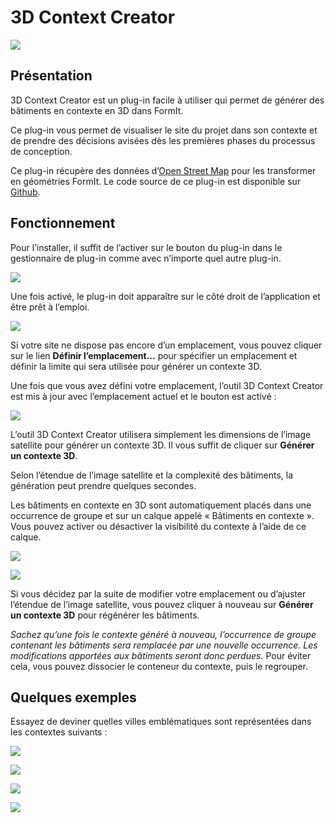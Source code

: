 # 3D Context Creator 

![](<../../.gitbook/assets/3D Context Creator_new.gif>)

## Présentation

3D Context Creator est un plug-in facile à utiliser qui permet de générer des bâtiments en contexte en 3D dans FormIt. 

Ce plug-in vous permet de visualiser le site du projet dans son contexte et de prendre des décisions avisées dès les premières phases du processus de conception.

Ce plug-in récupère des données d’[Open Street Map](https://www.openstreetmap.org/about) pour les transformer en géométries FormIt. Le code source de ce plug-in est disponible sur [Github](https://github.com/matterlab-co/FormIt-Context-Plugin).

## Fonctionnement

Pour l’installer, il suffit de l’activer sur le bouton du plug-in dans le gestionnaire de plug-in comme avec n’importe quel autre plug-in.

![](../../.gitbook/assets/contextcreator3.png)

Une fois activé, le plug-in doit apparaître sur le côté droit de l’application et être prêt à l’emploi.

![](<../../.gitbook/assets/3D Context Creator new_no location (1).png>)

Si votre site ne dispose pas encore d’un emplacement, vous pouvez cliquer sur le lien **Définir l’emplacement...** pour spécifier un emplacement et définir la limite qui sera utilisée pour générer un contexte 3D.

Une fois que vous avez défini votre emplacement, l’outil 3D Context Creator est mis à jour avec l’emplacement actuel et le bouton est activé :

![](<../../.gitbook/assets/3D Context Creator new_with location.png>)

L’outil 3D Context Creator utilisera simplement les dimensions de l’image satellite pour générer un contexte 3D. Il vous suffit de cliquer sur **Générer un contexte 3D**.

Selon l’étendue de l’image satellite et la complexité des bâtiments, la génération peut prendre quelques secondes.

Les bâtiments en contexte en 3D sont automatiquement placés dans une occurrence de groupe et sur un calque appelé « Bâtiments en contexte ». Vous pouvez activer ou désactiver la visibilité du contexte à l’aide de ce calque.

![](<../../.gitbook/assets/3D Context Creator_layers.png>)

![](<../../.gitbook/assets/3D Context Creator_NYC.png>)

Si vous décidez par la suite de modifier votre emplacement ou d’ajuster l’étendue de l’image satellite, vous pouvez cliquer à nouveau sur **Générer un contexte 3D** pour régénérer les bâtiments. 

_Sachez qu’une fois le contexte généré à nouveau, l’occurrence de groupe contenant les bâtiments sera remplacée par une nouvelle occurrence. Les modifications apportées aux bâtiments seront donc perdues._ Pour éviter cela, vous pouvez dissocier le conteneur du contexte, puis le regrouper.

## **Quelques exemples**

Essayez de deviner quelles villes emblématiques sont représentées dans les contextes suivants :

![](<../../.gitbook/assets/image (2) (1).png>)

![](<../../.gitbook/assets/image (34).png>)

![](<../../.gitbook/assets/image (13) (1) (1).png>)

![](<../../.gitbook/assets/image (59).png>)
